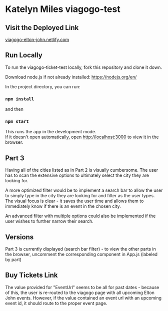 
# Katelyn Miles viagogo-test

## Visit the Deployed Link
[viagogo-elton-john.netlify.com](https://viagogo-elton-john.netlify.com/?target=_blank)

## Run Locally

To run the viagogo-ticket-test locally, fork this repository and clone it down.

Download node.js if not already installed: https://nodejs.org/en/

In the project directory, you can run:

### `npm install`

and then 

### `npm start`

This runs the app in the development mode.<br />
If it doesn't open automatically, open [http://localhost:3000](http://localhost:3000) to view it in the browser.

## Part 3

Having all of the cities listed as in Part 2 is visually cumbersome. The user has to scan the extensive options to ultimately select the city they are looking for. 

A more optimized filter would be to implement a search bar to allow the user to simply type in the city they are looking for and filter as the user types. The visual focus is clear - it saves the user time and allows them to immediately know if there is an event in the chosen city.

An advanced filter with multiple options could also be implemented if the user wishes to further narrow their search.

## Versions

Part 3 is currently displayed (search bar filter) - to view the other parts in the browser, uncomment the corresponding component in App.js (labeled by part)

## Buy Tickets Link
The value provided for "EventUrl" seems to be all for past dates - because of this, the user is re-routed to the viagogo page with all upcoming Elton John events. However, if the value contained an event url with an upcoming event id, it should route to the proper event page.

